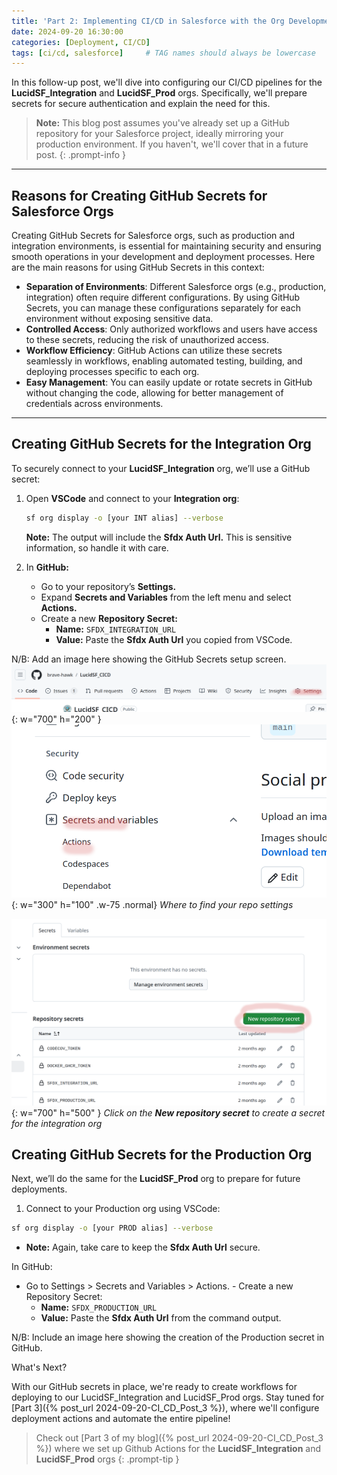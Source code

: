 ```yaml
---
title: 'Part 2: Implementing CI/CD in Salesforce with the Org Development Model'
date: 2024-09-20 16:30:00 
categories: [Deployment, CI/CD]
tags: [ci/cd, salesforce]     # TAG names should always be lowercase
---
```


In this follow-up post, we'll dive into configuring our CI/CD pipelines for the **LucidSF_Integration** and **LucidSF_Prod** orgs. Specifically, we'll prepare secrets for secure authentication and explain the need for this.

> **Note:** This blog post assumes you've already set up a GitHub repository for your Salesforce project, ideally mirroring your production environment. If you haven't, we'll cover that in a future post. 
{: .prompt-info }

---

## Reasons for Creating GitHub Secrets for Salesforce Orgs

Creating GitHub Secrets for Salesforce orgs, such as production and integration environments, is essential for maintaining security and ensuring smooth operations in your development and deployment processes. Here are the main reasons for using GitHub Secrets in this context:

- **Separation of Environments**: Different Salesforce orgs (e.g., production, integration) often require different configurations. By using GitHub Secrets, you can manage these configurations separately for each environment without exposing sensitive data.
- **Controlled Access**: Only authorized workflows and users have access to these secrets, reducing the risk of unauthorized access.
- **Workflow Efficiency**: GitHub Actions can utilize these secrets seamlessly in workflows, enabling automated testing, building, and deploying processes specific to each org.
- **Easy Management**: You can easily update or rotate secrets in GitHub without changing the code, allowing for better management of credentials across environments.

---

## Creating GitHub Secrets for the Integration Org

To securely connect to your **LucidSF_Integration** org, we’ll use a GitHub secret:

1. Open **VSCode** and connect to your **Integration org**:
   ```bash
   sf org display -o [your INT alias] --verbose
   ```

   **Note:** The output will include the **Sfdx Auth Url.** This is sensitive information, so handle it with care.

2. In **GitHub:**
    - Go to your repository’s **Settings.**
    - Expand **Secrets and Variables** from the left menu and select **Actions.**
    - Create a new **Repository Secret:**
       - **Name:** `SFDX_INTEGRATION_URL`
       - **Value:** Paste the **Sfdx Auth Url** you copied from VSCode.

N/B: Add an image here showing the GitHub Secrets setup screen.
![Desktop View](/assets/img/posts/settings_location_github.png){: w="700" h="200" }
![Desktop View](/assets/img/posts/Github_actions_settings.png){: w="300" h="100" .w-75 .normal}
_Where to find your repo settings_

![Desktop View](/assets/img/posts/Create_new_repo_secret.png){: w="700" h="500" }
_Click on the **New repository secret** to create a secret for the integration org_

## Creating GitHub Secrets for the Production Org

Next, we’ll do the same for the **LucidSF_Prod** org to prepare for future deployments.

1. Connect to your Production org using VSCode:
```bash
sf org display -o [your PROD alias] --verbose
```

- **Note:** Again, take care to keep the **Sfdx Auth Url** secure.

In GitHub:
   - Go to Settings > Secrets and Variables > Actions.
    - Create a new Repository Secret:
        - **Name:** `SFDX_PRODUCTION_URL`
        - **Value:** Paste the **Sfdx Auth Url** from the command output.

N/B: Include an image here showing the creation of the Production secret in GitHub.

What's Next?

With our GitHub secrets in place, we're ready to create workflows for deploying to our LucidSF_Integration and LucidSF_Prod orgs. Stay tuned for [Part 3]({% post_url 2024-09-20-CI_CD_Post_3 %}), where we'll configure deployment actions and automate the entire pipeline!

> Check out [Part 3 of my blog]({% post_url 2024-09-20-CI_CD_Post_3 %}) where we set up Github Actions for the **LucidSF_Integration** and **LucidSF_Prod** orgs
{: .prompt-tip }